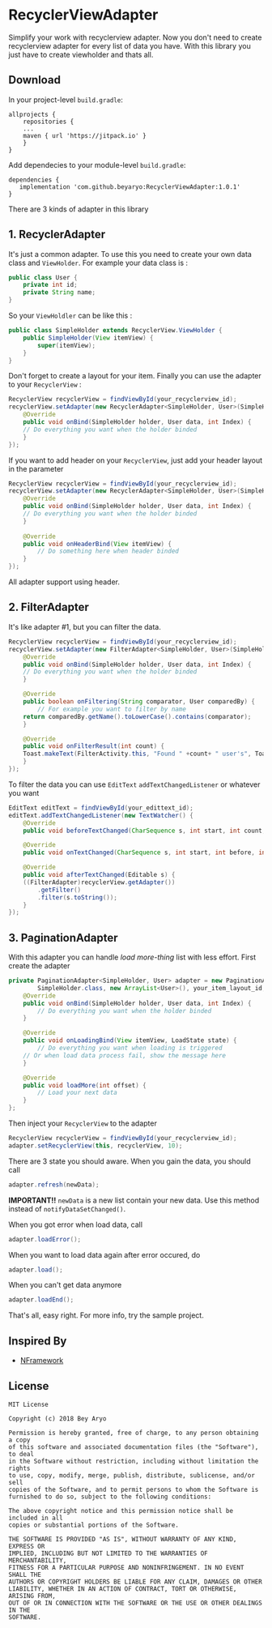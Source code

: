 # RecyclerViewAdapter

Simplify your work with recyclerview adapter.
Now you don't need to create recyclerview adapter for every list of data you have. With this library you just have to create viewholder and thats all.

## Download 
In your project-level `build.gradle`:
```
allprojects {
    repositories {
	...
	maven { url 'https://jitpack.io' }
    }
}
```

Add dependecies to your module-level `build.gradle`:
```
dependencies {
   implementation 'com.github.beyaryo:RecyclerViewAdapter:1.0.1'
}
```

There are 3 kinds of adapter in this library
## 1. RecyclerAdapter
It's just a common adapter. To use this you need to create your own data class and `ViewHolder`.
For example your data class is :
```java
public class User {
    private int id;
    private String name;
}
```
So your `ViewHoldler` can be like this :
```java
public class SimpleHolder extends RecyclerView.ViewHolder {
    public SimpleHolder(View itemView) {
        super(itemView);
    }
}
```
Don't forget to create a layout for your item.
Finally you can use the adapter to your `RecyclerView` :
```java
RecyclerView recyclerView = findViewById(your_recyclerview_id);
recyclerView.setAdapter(new RecyclerAdapter<SimpleHolder, User>(SimpleHolder.class, your_list, your_item_layout_id) {
    @Override
    public void onBind(SimpleHolder holder, User data, int Index) {
	// Do everything you want when the holder binded
    }
});
```
If you want to add header on your `RecyclerView`, just add your header layout in the parameter
```java
RecyclerView recyclerView = findViewById(your_recyclerview_id);
recyclerView.setAdapter(new RecyclerAdapter<SimpleHolder, User>(SimpleHolder.class, your_list, your_item_layout_id, your_header_layout_id) {
    @Override
    public void onBind(SimpleHolder holder, User data, int Index) {
	// Do everything you want when the holder binded
    }
    
    @Override
    public void onHeaderBind(View itemView) {
        // Do something here when header binded
    }
});
```
All adapter support using header.
## 2. FilterAdapter
It's like adapter #1, but you can filter the data.
```java
RecyclerView recyclerView = findViewById(your_recyclerview_id);
recyclerView.setAdapter(new FilterAdapter<SimpleHolder, User>(SimpleHolder.class, your_list, your_item_layout_id) {
    @Override
    public void onBind(SimpleHolder holder, User data, int Index) {
	// Do everything you want when the holder binded
    }

    @Override
    public boolean onFiltering(String comparator, User comparedBy) {
    	// For example you want to filter by name
	return comparedBy.getName().toLowerCase().contains(comparator);
    }

    @Override
    public void onFilterResult(int count) {
	Toast.makeText(FilterActivity.this, "Found " +count+ " user's", Toast.LENGTH_SHORT).show();
    }
});
```
To filter the data you can use `EditText` `addTextChangedListener` or whatever you want
```java
EditText editText = findViewById(your_edittext_id);
editText.addTextChangedListener(new TextWatcher() {
    @Override
    public void beforeTextChanged(CharSequence s, int start, int count, int after) {}

    @Override
    public void onTextChanged(CharSequence s, int start, int before, int count) {}

    @Override
    public void afterTextChanged(Editable s) {
	((FilterAdapter)recyclerView.getAdapter())
		.getFilter()
		.filter(s.toString());
    }
});
```
## 3. PaginationAdapter
With this adapter you can handle *load more-thing* list with less effort.
First create the adapter
```java
private PaginationAdapter<SimpleHolder, User> adapter = new PaginationAdapter<SimpleHolder, User>(
        SimpleHolder.class, new ArrayList<User>(), your_item_layout_id, your_loading_layout_id) {
    @Override
    public void onBind(SimpleHolder holder, User data, int Index) {
        // Do everything you want when the holder binded
    }

    @Override
    public void onLoadingBind(View itemView, LoadState state) {
        // Do everything you want when loading is triggered
	// Or when load data process fail, show the message here
    }

    @Override
    public void loadMore(int offset) {
       	// Load your next data
    }
};
```
Then inject your `RecyclerView` to the adapter
```java
RecyclerView recyclerView = findViewById(your_recyclerview_id);
adapter.setRecyclerView(this, recyclerView, 10);
```
There are 3 state you should aware.
When you gain the data, you should call 
```java
adapter.refresh(newData);
```
**IMPORTANT!!** ``newData`` is a new list contain your new data. Use this method instead of `notifyDataSetChanged()`.

When you got error when load data, call 
```java
adapter.loadError();
```
When you want to load data again after error occured, do
```java
adapter.load();
```
When you can't get data anymore
```java
adapter.loadEnd();
```
That's all, easy right. For more info, try the sample project.
## Inspired By
- [NFramework](https://github.com/noizar/Nframework)
## License
```
MIT License

Copyright (c) 2018 Bey Aryo

Permission is hereby granted, free of charge, to any person obtaining a copy
of this software and associated documentation files (the "Software"), to deal
in the Software without restriction, including without limitation the rights
to use, copy, modify, merge, publish, distribute, sublicense, and/or sell
copies of the Software, and to permit persons to whom the Software is
furnished to do so, subject to the following conditions:

The above copyright notice and this permission notice shall be included in all
copies or substantial portions of the Software.

THE SOFTWARE IS PROVIDED "AS IS", WITHOUT WARRANTY OF ANY KIND, EXPRESS OR
IMPLIED, INCLUDING BUT NOT LIMITED TO THE WARRANTIES OF MERCHANTABILITY,
FITNESS FOR A PARTICULAR PURPOSE AND NONINFRINGEMENT. IN NO EVENT SHALL THE
AUTHORS OR COPYRIGHT HOLDERS BE LIABLE FOR ANY CLAIM, DAMAGES OR OTHER
LIABILITY, WHETHER IN AN ACTION OF CONTRACT, TORT OR OTHERWISE, ARISING FROM,
OUT OF OR IN CONNECTION WITH THE SOFTWARE OR THE USE OR OTHER DEALINGS IN THE
SOFTWARE.
```
